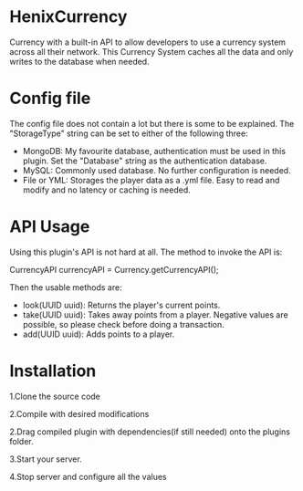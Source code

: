 # HenixCurrency
Currency with a built-in API to allow developers to use a currency system across all their network. This Currency System caches all the data and only writes to the database when needed.

# Config file
The config file does not contain a lot but there is some to be explained. The "StorageType" string can be set to either of the following three:
- MongoDB: My favourite database, authentication must be used in this plugin. Set the "Database" string as the authentication database. 
- MySQL: Commonly used database. No further configuration is needed.
- File or YML: Storages the player data as a .yml file. Easy to read and modify and no latency or caching is needed.

# API Usage
Using this plugin's API is not hard at all. The method to invoke the API is:

CurrencyAPI currencyAPI = Currency.getCurrencyAPI();

Then the usable methods are:
- look(UUID uuid): Returns the player's current points.
- take(UUID uuid): Takes away points from a player. Negative values are possible, so please check before doing a transaction.
- add(UUID uuid): Adds points to a player.

# Installation
1.Clone the source code

2.Compile with desired modifications

2.Drag compiled plugin with dependencies(if still needed) onto the plugins folder.

3.Start your server.

4.Stop server and configure all the values
